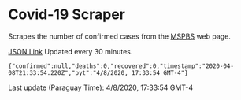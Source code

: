 # Covid-19 Scraper

Scrapes the number of confirmed cases from the [MSPBS](https://www.mspbs.gov.py/covid-19.php) web page.

[JSON Link](https://jmayalag.github.io/covid19-scrape/cases.json)
Updated every 30 minutes.
```
{"confirmed":null,"deaths":0,"recovered":0,"timestamp":"2020-04-08T21:33:54.220Z","pyt":"4/8/2020, 17:33:54 GMT-4"}
```
Last update (Paraguay Time): 4/8/2020, 17:33:54 GMT-4